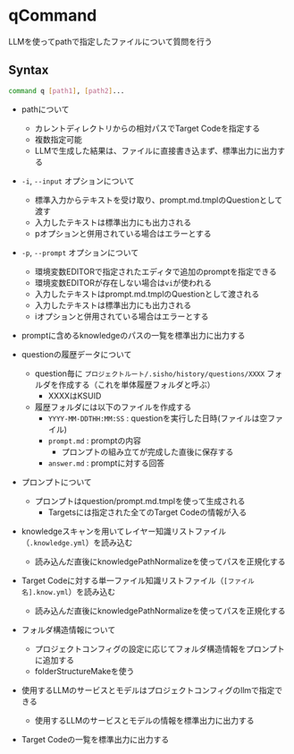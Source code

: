 # qCommand

LLMを使ってpathで指定したファイルについて質問を行う

## Syntax

```bash
command q [path1], [path2]...
```

* pathについて
  * カレントディレクトリからの相対パスでTarget Codeを指定する
  * 複数指定可能
  * LLMで生成した結果は、ファイルに直接書き込まず、標準出力に出力する

* `-i`, `--input` オプションについて
  * 標準入力からテキストを受け取り、prompt.md.tmplのQuestionとして渡す
  * 入力したテキストは標準出力にも出力される
  * pオプションと併用されている場合はエラーとする
* `-p`, `--prompt` オプションについて
  * 環境変数EDITORで指定されたエディタで追加のpromptを指定できる
  * 環境変数EDITORが存在しない場合は`vi`が使われる
  * 入力したテキストはprompt.md.tmplのQuestionとして渡される
  * 入力したテキストは標準出力にも出力される
  * iオプションと併用されている場合はエラーとする
* promptに含めるknowledgeのパスの一覧を標準出力に出力する
* questionの履歴データについて
  * question毎に `プロジェクトルート/.sisho/history/questions/XXXX` フォルダを作成する（これを単体履歴フォルダと呼ぶ）
    * XXXXはKSUID
  * 履歴フォルダには以下のファイルを作成する
    * `YYYY-MM-DDTHH:MM:SS` : questionを実行した日時(ファイルは空ファイル)
    * `prompt.md` : promptの内容
      * プロンプトの組み立てが完成した直後に保存する
    * `answer.md` : promptに対する回答
* プロンプトについて
  * プロンプトはquestion/prompt.md.tmplを使って生成される
    * Targetsには指定された全てのTarget Codeの情報が入る
* knowledgeスキャンを用いてレイヤー知識リストファイル（`.knowledge.yml`）を読み込む
  * 読み込んだ直後にknowledgePathNormalizeを使ってパスを正規化する
* Target Codeに対する単一ファイル知識リストファイル（`[ファイル名].know.yml`）を読み込む
  * 読み込んだ直後にknowledgePathNormalizeを使ってパスを正規化する
* フォルダ構造情報について
  * プロジェクトコンフィグの設定に応じてフォルダ構造情報をプロンプトに追加する
  * folderStructureMakeを使う
* 使用するLLMのサービスとモデルはプロジェクトコンフィグのllmで指定できる
  * 使用するLLMのサービスとモデルの情報を標準出力に出力する
* Target Codeの一覧を標準出力に出力する